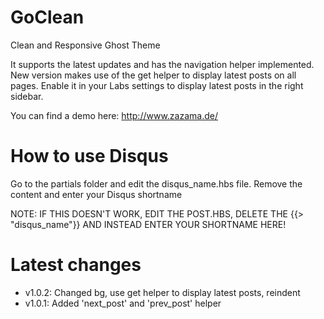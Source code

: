 # GoClean
Clean and Responsive Ghost Theme

It supports the latest updates and has the navigation helper implemented.
New version makes use of the get helper to display latest posts on all pages.
Enable it in your Labs settings to display latest posts in the right sidebar.

You can find a demo here: http://www.zazama.de/

# How to use Disqus
Go to the partials folder and edit the disqus_name.hbs file. Remove the content and enter your Disqus shortname

NOTE: IF THIS DOESN'T WORK, EDIT THE POST.HBS, DELETE THE {{> "disqus_name"}} AND INSTEAD ENTER YOUR SHORTNAME HERE!

# Latest changes
- v1.0.2: Changed bg, use get helper to display latest posts, reindent
- v1.0.1: Added 'next_post' and 'prev_post' helper